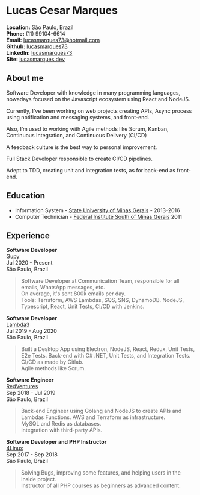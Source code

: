 # Lucas Cesar Marques

**Location:** São Paulo, Brazil  
**Phone:** (11)  99104-6614  
**Email:** lucasmarques73@hotmail.com  
**Github:** [lucasmarques73](https://github.com/lucasmarques73)  
**LinkedIn:** [lucasmarques73](https://www.linkedin.com/in/lucasmarques73/)  
**Site:** [lucasmarques.dev](https://www.lucasmarques.dev)

## About me

Software Developer with knowledge in many programming languages, nowadays focused on the Javascript ecosystem using React and NodeJS.

Currently, I've been working on web projects creating APIs, Async process using notification and messaging systems, and front-end.

Also, I’m used to working with Agile methods like Scrum, Kanban, Continuous Integration, and Continuous Delivery (CI/CD)

A feedback culture is the best way to personal improvement.

Full Stack Developer responsible to create CI/CD pipelines.

Adept to TDD, creating unit and integration tests, as for back-end as front-end.

## Education 

* Information System - [State University of Minas Gerais](http://www.uemg.br/graduacao/cursos2/course/sistemas-de-informacao) - 2013-2016
* Computer Technician - [Federal Institute South of Minas Gerais](https://www.pas.ifsuldeminas.edu.br/) 2011

## Experience

**Software Developer**  
[Gupy](https://www.gupy.io/)  
Jul 2020 - Present  
São Paulo, Brazil
>Software Developer at Communication Team, responsible for all emails, WhatsApp messages, etc.  
On average, it's sent 800k emails per day.  
Tools: Terraform, AWS Lambdas, SQS, SNS, DynamoDB. NodeJS, Typescript, React, Unit Tests, CI/CD with Jenkins.

**Software Developer**  
[Lambda3](https://www.lambda3.com.br/)  
Jul 2019 - Aug 2020  
São Paulo, Brazil
>Built a Desktop App using Electron, NodeJS, React, Redux, Unit Tests, E2e Tests.
Back-end with C# .NET, Unit Tests, and Integration Tests.  
CI/CD as made by Gitlab.  
Agile methods like Scrum.

**Software Engineer**  
[RedVentures](https://www.redventures.com/)  
Sep 2018 - Jul 2019  
São Paulo, Brazil
>Back-end Engineer using Golang and NodeJS to create APIs and Lambdas Functions.
AWS and Terraform as infrastructure.  
MySQL and Redis as databases.  
Integration with third-party APIs.

**Software Developer and PHP Instructor**  
[4Linux](https://www.4linux.com.br/)  
Sep 2017 - Sep 2018  
São Paulo, Brazil
> Solving Bugs, improving some features, and helping users in the inside project.  
> Instructor of all PHP courses as beginners as advanced content.
